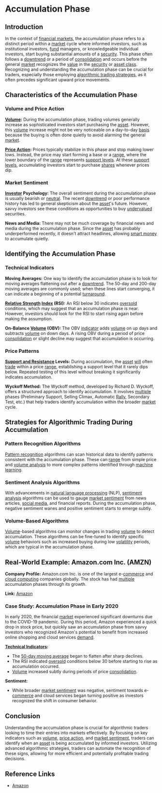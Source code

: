 # Accumulation Phase

## Introduction

In the context of [financial markets](../f/financial_market.md), the accumulation phase refers to a distinct period within a [market](../m/market.md) cycle where informed investors, such as institutional investors, [fund](../f/fund.md) managers, or knowledgeable individual investors, start buying substantial amounts of a [security](../s/security.md). This phase often follows a [downtrend](../d/downtrend.md) or a period of [consolidation](../c/consolidation.md) and occurs before the general [market](../m/market.md) recognizes the [value](../v/value.md) in the [security](../s/security.md) or [asset class](../a/asset_class.md). Recognizing and understanding the accumulation phase can be crucial for traders, especially those employing [algorithmic trading strategies](../a/algorithmic_trading_strategies.md), as it often precedes significant upward price movements.

## Characteristics of the Accumulation Phase

### Volume and Price Action

**[Volume](../v/volume.md):** During the accumulation phase, trading volumes generally increase as sophisticated investors start purchasing the [asset](../a/asset.md). However, this [volume](../v/volume.md) increase might not be very noticeable on a day-to-day [basis](../b/basis.md) because the buying is often done quietly to avoid alarming the general [market](../m/market.md).

**[Price Action](../p/price_action.md):** Prices typically stabilize in this phase and stop making lower lows. Instead, the price may start forming a base or a [range](../r/range.md), where the lower boundary of the [range](../r/range.md) represents [support levels](../s/support_levels.md). At these [support levels](../s/support_levels.md), accumulating investors start to purchase [shares](../s/shares.md) whenever prices dip.

### Market Sentiment

**[Investor](../i/investor.md) Psychology:** The overall sentiment during the accumulation phase is usually bearish or [neutral](../n/neutral.md). The recent [downtrend](../d/downtrend.md) or poor performance history has led to general skepticism about the [asset](../a/asset.md)'s future. However, savvy investors see these conditions as opportunities to buy [undervalued](../u/undervalued.md) securities.

**News and Media:** There may not be much coverage by financial news and media during the accumulation phase. Since the [asset](../a/asset.md) has probably underperformed recently, it doesn't attract headlines, allowing [smart money](../s/smart_money.md) to accumulate quietly.

## Identifying the Accumulation Phase

### Technical Indicators

**Moving Averages:** One way to identify the accumulation phase is to look for moving averages flattening out after a [downtrend](../d/downtrend.md). The 50-day and 200-day moving averages are commonly used; when these lines start converging, it can indicate a beginning of a potential [turnaround](../t/turnaround.md).

**[Relative Strength](../r/relative_strength.md) [Index](../i/index_instrument.md) (RSI):** An RSI below 30 indicates [oversold](../o/oversold.md) conditions, which may suggest that an accumulation phase is near. However, investors should look for the RSI to start rising again before making the assumption.

**On-Balance [Volume](../v/volume.md) (OBV):** The OBV [indicator](../i/indicator.md) adds [volume](../v/volume.md) on up days and subtracts [volume](../v/volume.md) on down days. A rising OBV during a period of price [consolidation](../c/consolidation.md) or slight decline may suggest that accumulation is occurring.

### Price Patterns

**[Support and Resistance](../s/support_and_resistance.md) Levels:** During accumulation, the [asset](../a/asset.md) [will](../w/will.md) often [trade](../t/trade.md) within a price [range](../r/range.md), establishing a support level that it rarely dips below. Repeated testing of this level without breaking it significantly indicates accumulation.

**Wyckoff Method:** The Wyckoff method, developed by Richard D. Wyckoff, offers a structured approach to identify accumulation. It involves [multiple](../m/multiple.md) phases (Preliminary Support, Selling Climax, Automatic [Rally](../r/rally.md), Secondary Test, etc.) that help traders identify accumulation within the broader [market](../m/market.md) cycle.

## Strategies for Algorithmic Trading During Accumulation

### Pattern Recognition Algorithms

[Pattern recognition](../p/pattern_recognition.md) algorithms can scan historical data to identify patterns consistent with the accumulation phase. These can [range](../r/range.md) from simple price and [volume analysis](../v/volume_analysis.md) to more complex patterns identified through [machine learning](../m/machine_learning.md).

### Sentiment Analysis Algorithms

With advancements in [natural language processing](../n/natural_language_processing_(nlp)_in_trading.md) (NLP), [sentiment analysis](../s/sentiment_analysis.md) algorithms can be used to gauge [market sentiment](../m/market_sentiment.md) from news articles, [social media](../s/social_media.md), and financial reports. During the accumulation phase, negative sentiment wanes and positive sentiment starts to emerge subtly.

### Volume-Based Algorithms

[Volume](../v/volume.md)-based algorithms can monitor changes in trading [volume](../v/volume.md) to detect accumulation. These algorithms can be fine-tuned to identify specific [volume](../v/volume.md) behaviors such as increased buying during low [volatility](../v/volatility.md) periods, which are typical in the accumulation phase.

## Real-World Example: Amazon.com Inc. (AMZN)

**Company Profile:** Amazon.com Inc. is one of the largest e-[commerce](../c/commerce.md) and [cloud computing](../c/cloud_computing_in_trading.md) companies globally. The stock has had [multiple](../m/multiple.md) accumulation phases through its growth.

**Link:** [Amazon](https://www.amazon.com)

### Case Study: Accumulation Phase in Early 2020

In early 2020, the financial [market](../m/market.md) experienced significant downturns due to the COVID-19 pandemic. During this period, Amazon experienced a quick drop in stock price, but quickly saw an accumulation phase from savvy investors who recognized Amazon's potential to benefit from increased online shopping and cloud services [demand](../d/demand.md).

**[Technical Indicators](../t/technical_indicator.md):** 
- The [50-day moving average](../1/50-day_moving_average.md) began to flatten after sharp declines.
- The RSI indicated [oversold](../o/oversold.md) conditions below 30 before starting to rise as accumulation occurred.
- [Volume](../v/volume.md) increased subtly during periods of price [consolidation](../c/consolidation.md).

**Sentiment:** 
- While broader [market sentiment](../m/market_sentiment.md) was negative, sentiment towards e-[commerce](../c/commerce.md) and cloud services began turning positive as investors recognized the shift in consumer behavior.

## Conclusion

Understanding the accumulation phase is crucial for algorithmic traders looking to time their entries into markets effectively. By focusing on key indicators such as [volume](../v/volume.md), [price action](../p/price_action.md), and [market sentiment](../m/market_sentiment.md), traders can identify when an [asset](../a/asset.md) is being accumulated by informed investors. Utilizing advanced algorithmic strategies, traders can automate the recognition of these signs, allowing for more efficient and potentially profitable trading decisions.

## Reference Links
- [Amazon](https://www.amazon.com)